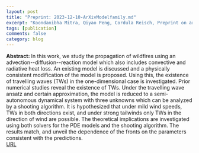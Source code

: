 ```yaml
---
layout: post
title: "Preprint: 2023-12-10-ArXivModelfamily.md"
excerpt: "Koondanibha Mitra, Qiyao Peng, Cordula Reisch, Preprint on arXiv, 			arXiv:2401.17468 (2024)"
tags: [publication]
comments: false
category: blog
---
```


<b>Abstract: </b> In this work, we study the propagation of wildfires using an advection--diffusion--reaction model which also includes convective and radiative heat loss. An existing model is discussed  and a physically consistent modification of the model is proposed. Using this, the existence of travelling waves (TWs) in the one-dimensional case is investigated. Prior numerical studies reveal the existence of TWs. Under the travelling wave ansatz and certain approximation, the model is reduced to a semi-autonomous dynamical system with three unknowns which can be analyzed by a shooting algorithm. It is hypothesized that under mild wind speeds, TWs in both directions exist, and under strong tailwinds only TWs in the direction of wind are possible. The theoretical implications are investigated using both solvers for the PDE models and the shooting algorithm. The results match, and unveil the dependence of the fronts on the parameters consistent with the predictions.
<br>
<a href="https://doi.org/10.48550/arXiv.2401.17468">URL</a>

